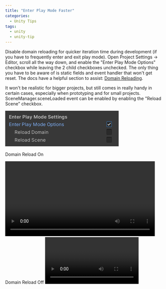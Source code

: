 ```yaml
---
title: "Enter Play Mode Faster"
categories:
  - Unity Tips
tags:
  - unity
  - unity-tip
---
```


Disable domain reloading for quicker iteration time during development (if you have to frequently enter and exit play mode). Open Project Settings -> Editor, scroll all the way down, and enable the "Enter Play Mode Options" checkbox while leaving the 2 child checkboxes unchecked. The only thing you have to be aware of is static fields and event handler that won't get reset. The docs have a helpful section to assist: [Domain Reloading](https://docs.unity3d.com/Manual/DomainReloading.html).

It won't be realistic for bigger projects, but still comes in really handy in certain cases, especially when prototyping and for small projects. SceneManager.sceneLoaded event can be enabled by enabling the "Reload Scene" checkbox.

![disable-domain-reload](/assets/images/disable-domain-reload.png)

Domain Reload On

<video width="480" controls="controls">
  <source src="/assets/videos/domain-reload-on.mp4" type="video/mp4">
</video>

<br />
Domain Reload Off

<video controls>
  <source src="/assets/videos/domain-reload-off.mp4" type="video/mp4">
</video>

